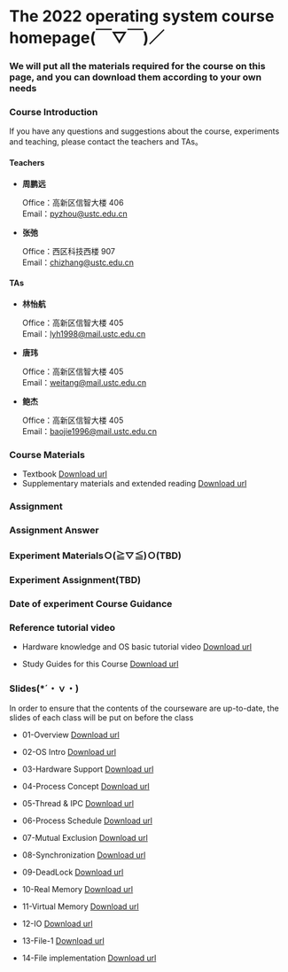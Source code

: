 #      The 2022 operating system course homepage(￣▽￣)／
###    We will put all the materials required for the course on this page, and you can download them according to your own needs

### Course Introduction

If you have any questions and suggestions about the course, experiments and teaching, please contact the teachers and TAs。

#### Teachers
- **周鹏远** 
   
  Office：高新区信智大楼 406  
  Email：pyzhou@ustc.edu.cn

- **张弛**  
  
  Office：西区科技西楼 907   
  Email：chizhang@ustc.edu.cn

#### TAs
- **林怡航**  
  
  Office：高新区信智大楼 405  
  Email：lyh1998@mail.ustc.edu.cn 

- **唐玮**  
  
  Office：高新区信智大楼 405  
  Email：weitang@mail.ustc.edu.cn
  
- **鲍杰**  
  
  Office：高新区信智大楼 405  
  Email：baojie1996@mail.ustc.edu.cn



### Course Materials


* Textbook  [Download url](https://rec.ustc.edu.cn/share/68232f50-2699-11ed-ab8e-79d811111862)  
* Supplementary materials and extended reading  [Download url](https://rec.ustc.edu.cn/share/2520d480-2753-11ed-a521-2f5fcd9031e9) 

### Assignment


### Assignment Answer


### Experiment MaterialsＯ(≧▽≦)Ｏ(TBD)




### Experiment Assignment(TBD)



### Date of experiment Course Guidance  

### Reference tutorial video

- Hardware knowledge and OS basic tutorial video [Download url](https://rec.ustc.edu.cn/share/6d8b28d0-2753-11ed-ad15-3b3a2798a624)

- Study Guides for this Course [Download url](https://rec.ustc.edu.cn/share/b70c6af0-2753-11ed-b01d-7bea9482e54e)

### Slides(*´・ｖ・)

In order to ensure that the contents of the courseware are up-to-date, the slides of each class will be put on before the class
- 01-Overview [Download url](https://rec.ustc.edu.cn/share/412d5d70-278f-11ed-8477-f790a6fdaff3)

- 02-OS Intro [Download url]() 

- 03-Hardware Support [Download url]() 

- 04-Process Concept [Download url]()

- 05-Thread & IPC [Download url]()

- 06-Process Schedule [Download url]()

- 07-Mutual Exclusion [Download url]()

- 08-Synchronization [Download url]()

- 09-DeadLock [Download url]()

- 10-Real Memory [Download url]()

- 11-Virtual Memory [Download url]()

- 12-IO [Download url]()

- 13-File-1 [Download url]()

- 14-File implementation [Download url]()
